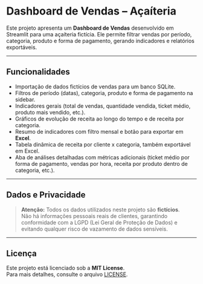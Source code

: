 # Dashboard de Vendas – Açaíteria

Este projeto apresenta um **Dashboard de Vendas** desenvolvido em Streamlit para uma açaíteria fictícia. Ele permite filtrar vendas por período, categoria, produto e forma de pagamento, gerando indicadores e relatórios exportáveis.

---

## Funcionalidades

- Importação de dados fictícios de vendas para um banco SQLite.
- Filtros de período (datas), categoria, produto e forma de pagamento na sidebar.
- Indicadores gerais (total de vendas, quantidade vendida, ticket médio, produto mais vendido, etc.).
- Gráficos de evolução de receita ao longo do tempo e de receita por categoria.
- Resumo de indicadores com filtro mensal e botão para exportar em **Excel**.
- Tabela dinâmica de receita por cliente x categoria, também exportável em Excel.
- Aba de análises detalhadas com métricas adicionais (ticket médio por forma de pagamento, vendas por hora, receita por produto dentro de categoria, etc.).

---

## Dados e Privacidade

> **Atenção:** Todos os dados utilizados neste projeto são **fictícios**.  
> Não há informações pessoais reais de clientes, garantindo conformidade com a LGPD (Lei Geral de Proteção de Dados) e evitando qualquer risco de vazamento de dados sensíveis.

---

## Licença

Este projeto está licenciado sob a **MIT License**.  
Para mais detalhes, consulte o arquivo [LICENSE](LICENSE).  
